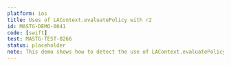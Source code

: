 ```yaml
---
platform: ios
title: Uses of LAContext.evaluatePolicy with r2
id: MASTG-DEMO-0041
code: [swift]
test: MASTG-TEST-0266
status: placeholder
note: This demo shows how to detect the use of LAContext.evaluatePolicy at runtime using r2.
---
```

